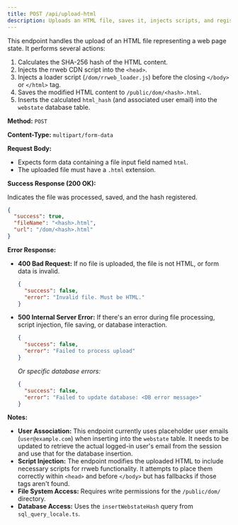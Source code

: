 ```yaml
---
title: POST /api/upload-html
description: Uploads an HTML file, saves it, injects scripts, and registers its hash.
---
```


This endpoint handles the upload of an HTML file representing a web page state. It performs several actions:

1.  Calculates the SHA-256 hash of the HTML content.
2.  Injects the rrweb CDN script into the `<head>`.
3.  Injects a loader script (`/dom/rrweb_loader.js`) before the closing `</body>` or `</html>` tag.
4.  Saves the modified HTML content to `/public/dom/<hash>.html`.
5.  Inserts the calculated `html_hash` (and associated user email) into the `webstate` database table.

**Method:** `POST`

**Content-Type:** `multipart/form-data`

**Request Body:**

- Expects form data containing a file input field named `html`.
- The uploaded file must have a `.html` extension.

**Success Response (200 OK):**

Indicates the file was processed, saved, and the hash registered.

```json
{
  "success": true, 
  "fileName": "<hash>.html",
  "url": "/dom/<hash>.html"
}
```

**Error Response:**

- **400 Bad Request:** If no file is uploaded, the file is not HTML, or form data is invalid.
  ```json
  {
    "success": false,
    "error": "Invalid file. Must be HTML."
  }
  ```
- **500 Internal Server Error:** If there's an error during file processing, script injection, file saving, or database interaction.
  ```json
  {
    "success": false,
    "error": "Failed to process upload" 
  }
  ```
  *Or specific database errors:* 
  ```json
  {
    "success": false,
    "error": "Failed to update database: <DB error message>" 
  }
  ```

**Notes:**

- **User Association:** This endpoint currently uses placeholder user emails (`user@example.com`) when inserting into the `webstate` table. It needs to be updated to retrieve the actual logged-in user's email from the session and use that for the database insertion.
- **Script Injection:** The endpoint modifies the uploaded HTML to include necessary scripts for rrweb functionality. It attempts to place them correctly within `<head>` and before `</body>` but has fallbacks if those tags aren't found.
- **File System Access:** Requires write permissions for the `/public/dom/` directory.
- **Database Access:** Uses the `insertWebstateHash` query from `sql_query_locale.ts`. 